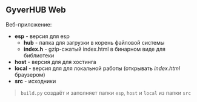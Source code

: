 ## GyverHUB Web

Веб-приложение:
- **esp** - версия для esp
    - **hub** - папка для загрузки в корень файловой системы
    - **index.h** - gzip-сжатый index.html в бинарном виде для библиотеки
- **host** - версия для для хостинга
- **local** - версия для для локальной работы (открывать *index.html* браузером)
- **src** - исходники

> `build.py` создаёт и заполняет папки `esp`, `host` и `local` из папки `src`